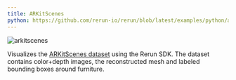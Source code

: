 ```yaml
---
title: ARKitScenes
python: https://github.com/rerun-io/rerun/blob/latest/examples/python/arkitscenes/main.py
---
```


![arkitscenes](https://static.rerun.io/b2874c81d4d716fba07b0fb0893da2a909713ef4_arkitscenes.png)

Visualizes the [ARKitScenes dataset](https://github.com/apple/ARKitScenes/) using the Rerun SDK.
The dataset contains color+depth images, the reconstructed mesh and labeled bounding boxes around furniture.

